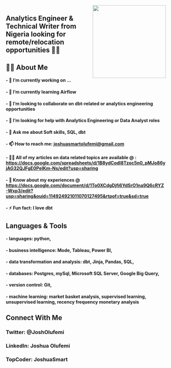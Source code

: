 <img align='right' src="https://media.giphy.com/media/M9gbBd9nbDrOTu1Mqx/giphy.gif" width="230">

## Analytics Engineer & Technical Writer from Nigeria looking for remote/relocation opportunities 👨‍💻


## 🙋‍♂️ About Me
#### - 🔭 I’m currently working on ...
#### - 🌱 I’m currently learning Airflow
#### - 👯 I’m looking to collaborate on dbt-related or analytics engineering opportunities
#### - 🤝 I’m looking for help with Analytics Engineering or Data Analyst roles
#### - 💬 Ask me about Soft skills, SQL, dbt
#### - 📫 How to reach me: joshuasmartolufemi@gmail.com
#### - 👨‍💻 All of my articles on data related topics are available @ : https://docs.google.com/spreadsheets/d/1B8ydCodl8Tzoc5n0_pMJo86yjAG32QJFgE0PeIKm-Ns/edit?usp=sharing
#### - 📄 Know about my experiences @ https://docs.google.com/document/d/1To0XCdgDjfi6YdSrO1na9Q6cRYZ-Wxp3/edit?usp=sharing&ouid=114924921011070127495&rtpof=true&sd=true
#### - ⚡ Fun fact: I love dbt 



## Languages & Tools

#### - languages: python,
        
#### -  business intelligence: Mode, Tableau, Power BI,
        
#### - data transformation and analysis: dbt, Jinja, Pandas, SQL,
        
#### - databases: Postgres, mySql, Microsoft SQL Server, Google Big Query,
        
#### - version control: Git,
        
#### - machine learning: market basket analysis, supervised learning, unsupervised learning, recency frequency monetary analysis


## Connect With Me

### Twitter: @JoshOlufemi

### LinkedIn: Joshua Olufemi

### TopCoder: JoshuaSmart
